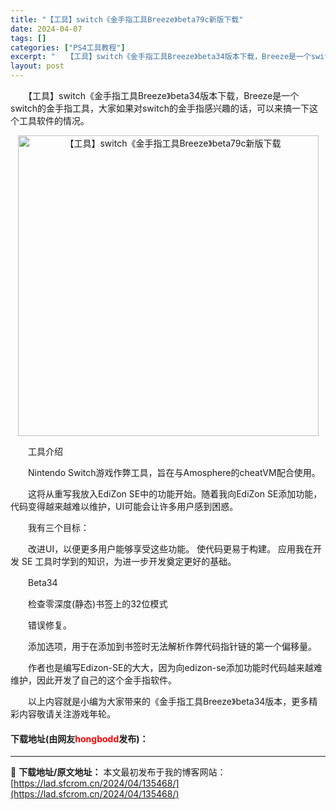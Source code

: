 ```yaml
---
title: "【工具】switch《金手指工具Breeze》beta79c新版下载"
date: 2024-04-07
tags: []
categories: ["PS4工具教程"]
excerpt: "　　【工具】switch《金手指工具Breeze》beta34版本下载，Breeze是一个switch的金手指工具，大家如果对switch的金手指感兴趣的话，可以来搞一下这个工具软件的情况。 　　工具介绍 　　Nintendo Switch游戏作弊工具，旨在与Amosphere的cheatVM配合使&hellip;"
layout: post
---
```


 <p>　　【工具】switch《金手指工具Breeze》beta34版本下载，Breeze是一个switch的金手指工具，大家如果对switch的金手指感兴趣的话，可以来搞一下这个工具软件的情况。</p> <p align="center"><img align="" border="0" src="https://lad.sfcrom.cn/wp-content/uploads/2024/04/20240407_66129c8c78f6a.webp" width="481" alt="【工具】switch《金手指工具Breeze》beta79c新版下载" /></p> <p>　　工具介绍</p> <p>　　Nintendo Switch游戏作弊工具，旨在与Amosphere的cheatVM配合使用。</p> <p>　　这将从重写我放入EdiZon SE中的功能开始。随着我向EdiZon SE添加功能，代码变得越来越难以维护，UI可能会让许多用户感到困惑。</p> <p>　　我有三个目标：</p> <p>　　改进UI，以便更多用户能够享受这些功能。 使代码更易于构建。 应用我在开发 SE 工具时学到的知识，为进一步开发奠定更好的基础。</p> <p>　　Beta34</p> <p>　　检查零深度(静态)书签上的32位模式</p> <p>　　错误修复。</p> <p>　　添加选项，用于在添加到书签时无法解析作弊代码指针链的第一个偏移量。</p> <p>　　作者也是编写Edizon-SE的大大，因为向edizon-se添加功能时代码越来越难维护，因此开发了自己的这个金手指软件。</p> <p>　　以上内容就是小编为大家带来的《金手指工具Breeze》beta34版本，更多精彩内容敬请关注游戏年轮。</p> <p><h4>下载地址(由网友<font color="red">hongbodd</font>发布)：</h4></p> 

---
📖 **下载地址/原文地址：** 本文最初发布于我的博客网站：[https://lad.sfcrom.cn/2024/04/135468/](https://lad.sfcrom.cn/2024/04/135468/)
